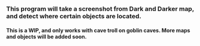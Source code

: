 ### This program will take a screenshot from Dark and Darker map, and detect where certain objects are located. 

#### This is a WIP, and only works with cave troll on goblin caves. More maps and objects will be added soon. 
